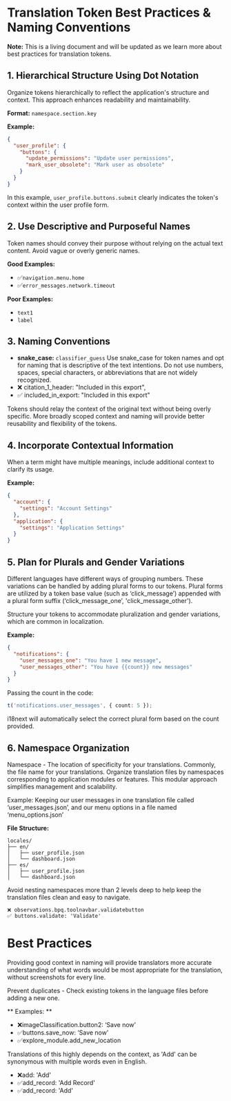 # Translation Token Best Practices & Naming Conventions
**Note:** This is a living document and will be updated as we learn more about best practices for translation tokens.

## 1. Hierarchical Structure Using Dot Notation

Organize tokens hierarchically to reflect the application's structure and context. This approach enhances readability and maintainability.

**Format:** `namespace.section.key`

**Example:**

```json
{
  "user_profile": {
    "buttons": {
      "update_permissions": "Update user permissions",
      "mark_user_obsolete": "Mark user as obsolete"
    }
  }
}
```
In this example, `user_profile.buttons.submit` clearly indicates the token's context within the user profile form.

## 2. Use Descriptive and Purposeful Names

Token names should convey their purpose without relying on the actual text content. Avoid vague or overly generic names.

**Good Examples:**

- ✅`navigation.menu.home`
- ✅`error_messages.network.timeout`

**Poor Examples:**

- `text1`
- `label`

## 3. Naming Conventions

- **snake_case:** `classifier_guess`
Use snake_case for token names and opt for naming that is descriptive of the text intentions. Do not use numbers, spaces, special characters, or abbreviations that are not widely recognized.
- ❌ citation_1_header: "Included in this export",
- ✅ included_in_export: "Included in this export"

Tokens should relay the context of the original text without being overly specific. More broadly scoped context and naming will provide better reusability and flexibility of the tokens.


## 4. Incorporate Contextual Information

When a term might have multiple meanings, include additional context to clarify its usage.

**Example:**

```json
{
  "account": {
    "settings": "Account Settings"
  },
  "application": {
    "settings": "Application Settings"
  }
}
```

## 5. Plan for Plurals and Gender Variations
Different languages have different ways of grouping numbers. These variations can be handled by adding plural forms to our tokens. Plural forms are utilized by a token base value (such as ‘click_message’) appended with a plural form suffix (‘click_message_one’, 'click_message_other').

Structure your tokens to accommodate pluralization and gender variations, which are common in localization.

**Example:**

```json
{
  "notifications": {
    "user_messages_one": "You have 1 new message",
    "user_messages_other": "You have {{count}} new messages"
  }
}
```

Passing the count in the code:
```typescript jsx
t('notifications.user_messages', { count: 5 });
```
i18next will automatically select the correct plural form based on the count provided.

## 6. Namespace Organization
Namespace - The location of specificity for your translations. Commonly, the file name for your translations.
Organize translation files by namespaces corresponding to application modules or features. This modular approach
simplifies management and scalability.

Example: Keeping our user messages in one translation file called ‘user_messages.json’, and our menu options in a file named ‘menu_options.json’

**File Structure:**

```
locales/
├── en/
│   ├── user_profile.json
│   └── dashboard.json
├── es/
│   ├── user_profile.json
│   └── dashboard.json
```

Avoid nesting namespaces more than 2 levels deep to help keep the translation files clean and easy to navigate.

```
❌ observations.bpq.toolnavbar.validatebutton
✅ buttons.validate: 'Validate'
```

# Best Practices
Providing good context in naming will provide translators more accurate understanding of what words would be most
appropriate for the translation, without screenshots for every line.

Prevent duplicates - Check existing tokens in the language files before adding a new one.

** Examples: **

- ❌imageClassification.button2: ‘Save now’
- ✅buttons.save_now: ‘Save now’
- ✅explore_module.add_new_location

Translations of this highly depends on the context, as 'Add' can be synonymous with multiple words even in English.
- ❌add: 'Add'
- ✅add_record: 'Add Record'
- ✅add_record: 'Add'